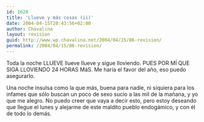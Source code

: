 ```yaml
---
id: 1628
title: 'Llueve y más cosas (ii)'
date: 2004-04-15T20:43:56+02:00
author: Chavalina
layout: revision
guid: http://www.wp.chavalina.net/2004/04/15/86-revision/
permalink: /2004/04/15/86-revision/
---
```

Toda la noche LLUEVE llueve llueve y sigue lloviendo. PUES POR M&Iacute; QUE SIGA LLOVIENDO 24 HORAS MáS. Me har&iacute;a el favor del a&ntilde;o, eso puedo asegurarlo.

Una noche insulsa como la que más, buena para nadie, ni siquiera para los infames que sólo buscan un poco de sexo sucio a las mil de la ma&ntilde;ana, y yo que me alegro. No puedo creer que vaya a decir esto, pero estoy deseando que llegue el lunes y alejarme de este maldito pueblo endogámico, y con él de todo lo demás.